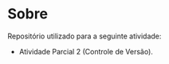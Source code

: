 # Sobre
Repositório utilizado para a seguinte atividade:
- Atividade Parcial 2 (Controle de Versão).
